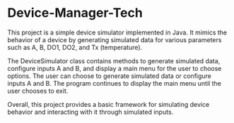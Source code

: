 # Device-Manager-Tech
This project is a simple device simulator implemented in Java. It mimics the behavior of a device by generating simulated data for various parameters such as A, B, DO1, DO2, and Tx (temperature).

The DeviceSimulator class contains methods to generate simulated data, configure inputs A and B, and display a main menu for the user to choose options. The user can choose to generate simulated data or configure inputs A and B. The program continues to display the main menu until the user chooses to exit.

Overall, this project provides a basic framework for simulating device behavior and interacting with it through simulated inputs.
